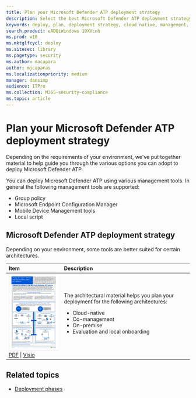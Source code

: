 ```yaml
---
title: Plan your Microsoft Defender ATP deployment strategy
description: Select the best Microsoft Defender ATP deployment strategy for your environment
keywords: deploy, plan, deployment strategy, cloud native, management, on prem, evaluation, onboarding, local, group policy, gp, endpoint manager, mem
search.product: eADQiWindows 10XVcnh
ms.prod: w10
ms.mktglfcycl: deploy
ms.sitesec: library
ms.pagetype: security
ms.author: macapara
author: mjcaparas
ms.localizationpriority: medium
manager: dansimp
audience: ITPro
ms.collection: M365-security-compliance  
ms.topic: article
---
```


# Plan your Microsoft Defender ATP deployment strategy
Depending on the requirements of your environment, we've put together material to help guide you through the various options you can adopt to deploy Microsoft Defender ATP. 


You can deploy Microsoft Defender ATP using various management tools. In general the following management tools are supported:

- Group policy
- Microsoft Endpoint Configuration Manager
- Mobile Device Management tools
- Local script


## Microsoft Defender ATP deployment strategy

Depending on your environment, some tools are better suited for certain architectures.


|**Item**|**Description**|
|:-----|:-----|
|[![Thumb image for Microsoft Defender ATP deployment strategy](images/mdatp-deployment-strategy.png)](./downloads/mdatp-deployment-strategy.pdf)<br/> [PDF](./downloads/mdatp-deployment-strategy.pdf)  \| [Visio](https://github.com/MicrosoftDocs/windows-itpro-docs/blob/live/downloads/mdatp-deployment-strategy.vsdx) | The architectural material helps you plan your deployment for the following architectures: <ul><li> Cloud-native </li><li> Co-management </li><li> On-premise</li><li>Evaluation and local onboarding</li>

   
## Related topics
- [Deployment phases](deployment-phases.md)
